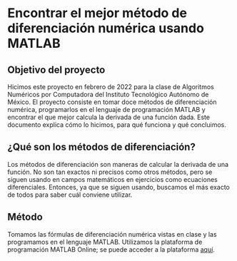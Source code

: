 # Encontrar el mejor método de diferenciación numérica usando MATLAB

## Objetivo del proyecto
Hicimos este proyecto en febrero de 2022 para la clase de Algoritmos Numéricos por Computadora del Instituto Tecnológico Autónomo de México. El proyecto consiste en tomar doce métodos de diferenciación numérica, programarlos en el lenguaje de programación MATLAB y encontrar el que mejor calcula la derivada de una función dada. Este documento explica cómo lo hicimos, para qué funciona y qué concluimos.
## ¿Qué son los métodos de diferenciación? 
Los métodos de diferenciación son maneras de calcular la derivada de una función. No son tan exactos ni precisos como otros métodos, pero se siguen usando en campos matemáticos en ejercicios como ecuaciones diferenciales. Entonces, ya que se siguen usando, buscamos el más exacto de todos para saber cuál conviene utilizar.
## Método
Tomamos las fórmulas de diferenciación numérica vistas en clase y las programamos en el lenguaje MATLAB. Utilizamos la plataforma de programación MATLAB Online; se puede acceder a la plataforma [aquí](https://la.mathworks.com/products/matlab-online.html?requestedDomain=).
